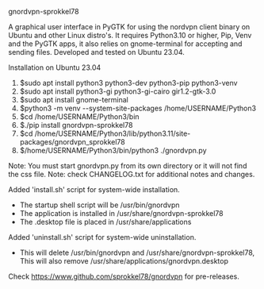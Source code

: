 gnordvpn-sprokkel78

A graphical user interface in PyGTK for using the nordvpn client binary on Ubuntu and other Linux distro's. 
It requires Python3.10 or higher, Pip, Venv and the PyGTK apps, it also relies on gnome-terminal for accepting
and sending files. Developed and tested on Ubuntu 23.04. 

Installation on Ubuntu 23.04

1. $sudo apt install python3 python3-dev python3-pip python3-venv
2. $sudo apt install python3-gi python3-gi-cairo gir1.2-gtk-3.0
3. $sudo apt install gnome-terminal
4. $python3 -m venv --system-site-packages /home/USERNAME/Python3
5. $cd /home/USERNAME/Python3/bin
6. $./pip install gnordvpn-sprokkel78
7. $cd /home/USERNAME/Python3/lib/python3.11/site-packages/gnordvpn_sprokkel78
8. $/home/USERNAME/Python3/bin/python3 ./gnordvpn.py

Note: You must start gnordvpn.py from its own directory or it will not find the css file.
Note: check CHANGELOG.txt for additional notes and changes.

Added 'install.sh' script for system-wide installation.
- The startup shell script will be /usr/bin/gnordvpn
- The application is installed in /usr/share/gnordvpn-sprokkel78
- The .desktop file is placed in /usr/share/applications

Added 'uninstall.sh' script for system-wide uninstallation.
- This will delete /usr/bin/gnordvpn and /usr/share/gnordvpn-sprokkel78,
  This will also remove /usr/share/applications/gnordvpn.desktop
  
Check https://www.github.com/sprokkel78/gnordvpn for pre-releases.
